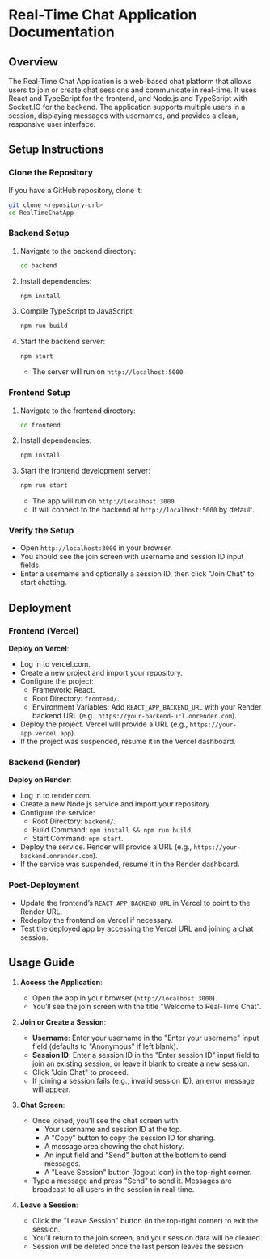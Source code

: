 # Real-Time Chat Application Documentation

## Overview

The Real-Time Chat Application is a web-based chat platform that allows users to join or create chat sessions and communicate in real-time. It uses React and TypeScript for the frontend, and Node.js and TypeScript with Socket.IO for the backend. The application supports multiple users in a session, displaying messages with usernames, and provides a clean, responsive user interface.


## Setup Instructions

### Clone the Repository

If you have a GitHub repository, clone it:

```bash
git clone <repository-url>
cd RealTimeChatApp
```

### Backend Setup

1. Navigate to the backend directory:

   ```bash
   cd backend
   ```
2. Install dependencies:

   ```bash
   npm install
   ```
3. Compile TypeScript to JavaScript:

   ```bash
   npm run build
   ```
   
4. Start the backend server:

   ```bash
   npm start
   ```
   - The server will run on `http://localhost:5000`.

### Frontend Setup

1. Navigate to the frontend directory:

   ```bash
   cd frontend
   ```
2. Install dependencies:

   ```bash
   npm install
   ```
3. Start the frontend development server:

   ```bash
   npm run start
   ```
   - The app will run on `http://localhost:3000`.
   - It will connect to the backend at `http://localhost:5000` by default.

### Verify the Setup

- Open `http://localhost:3000` in your browser.
- You should see the join screen with username and session ID input fields.
- Enter a username and optionally a session ID, then click "Join Chat" to start chatting.

## Deployment

### Frontend (Vercel)

**Deploy on Vercel**:
- Log in to vercel.com.
- Create a new project and import your repository.
- Configure the project:
   - Framework: React.
   - Root Directory: `frontend/`.
   - Environment Variables: Add `REACT_APP_BACKEND_URL` with your Render backend URL (e.g., `https://your-backend-url.onrender.com`).
- Deploy the project. Vercel will provide a URL (e.g., `https://your-app.vercel.app`).
- If the project was suspended, resume it in the Vercel dashboard.

### Backend (Render)

**Deploy on Render**:
- Log in to render.com.
- Create a new Node.js service and import your repository.
- Configure the service:
   - Root Directory: `backend/`.
   - Build Command: `npm install && npm run build`.
   - Start Command: `npm start`.
- Deploy the service. Render will provide a URL (e.g., `https://your-backend.onrender.com`).
- If the service was suspended, resume it in the Render dashboard.

### Post-Deployment

- Update the frontend’s `REACT_APP_BACKEND_URL` in Vercel to point to the Render URL.
- Redeploy the frontend on Vercel if necessary.
- Test the deployed app by accessing the Vercel URL and joining a chat session.


## Usage Guide

1. **Access the Application**:

   - Open the app in your browser (`http://localhost:3000`).
   - You’ll see the join screen with the title "Welcome to Real-Time Chat".

2. **Join or Create a Session**:

   - **Username**: Enter your username in the "Enter your username" input field (defaults to "Anonymous" if left blank).
   - **Session ID**: Enter a session ID in the "Enter session ID" input field to join an existing session, or leave it blank to create a new session.
   - Click "Join Chat" to proceed.
   - If joining a session fails (e.g., invalid session ID), an error message will appear.

3. **Chat Screen**:

   - Once joined, you’ll see the chat screen with:
     - Your username and session ID at the top.
     - A "Copy" button to copy the session ID for sharing.
     - A message area showing the chat history.
     - An input field and "Send" button at the bottom to send messages.
     - A "Leave Session" button (logout icon) in the top-right corner.
   - Type a message and press "Send" to send it. Messages are broadcast to all users in the session in real-time.

4. **Leave a Session**:

   - Click the "Leave Session" button (in the top-right corner) to exit the session.
   - You’ll return to the join screen, and your session data will be cleared.
   - Session will be deleted once the last person leaves the session
